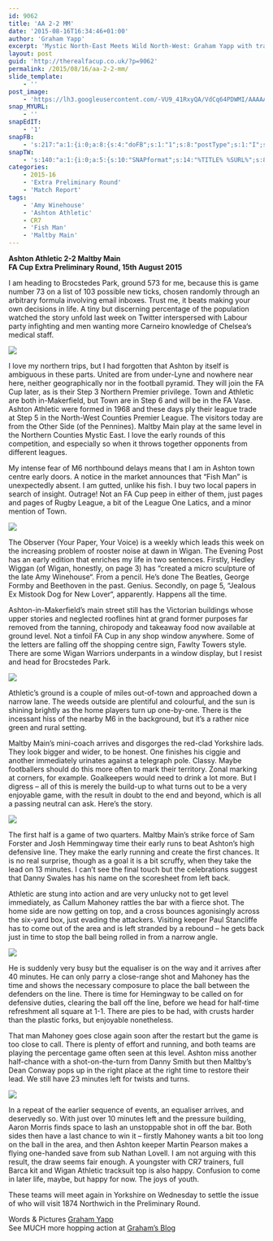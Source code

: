 ```yaml
---
id: 9062
title: 'AA 2-2 MM'
date: '2015-08-16T16:34:46+01:00'
author: 'Graham Yapp'
excerpt: 'Mystic North-East Meets Wild North-West: Graham Yapp with travel and tourism advice and a bit of football.'
layout: post
guid: 'http://therealfacup.co.uk/?p=9062'
permalink: /2015/08/16/aa-2-2-mm/
slide_template:
    - ''
post_image:
    - 'https://lh3.googleusercontent.com/-VU9_41RxyQA/VdCq64PDWMI/AAAAAAAAFPc/U31im_vRa7I/s720-Ic42/IMG_1626.jpg'
snap_MYURL:
    - ''
snapEdIT:
    - '1'
snapFB:
    - 's:217:"a:1:{i:0;a:8:{s:4:"doFB";s:1:"1";s:8:"postType";s:1:"I";s:10:"AttachPost";s:1:"2";s:10:"SNAPformat";s:15:"%EXCERPT% %URL%";s:9:"isAutoImg";s:1:"A";s:8:"imgToUse";s:0:"";s:9:"isAutoURL";s:1:"A";s:8:"urlToUse";s:0:"";}}";'
snapTW:
    - 's:140:"a:1:{i:0;a:5:{s:10:"SNAPformat";s:14:"%TITLE% %SURL%";s:8:"attchImg";s:1:"0";s:9:"isAutoImg";s:1:"A";s:8:"imgToUse";s:0:"";s:4:"doTW";i:0;}}";'
categories:
    - 2015-16
    - 'Extra Preliminary Round'
    - 'Match Report'
tags:
    - 'Amy Winehouse'
    - 'Ashton Athletic'
    - CR7
    - 'Fish Man'
    - 'Maltby Main'
---
```


**Ashton Athletic 2-2 Maltby Main  
FA Cup Extra Preliminary Round, 15th August 2015**

I am heading to Brocstedes Park, ground 573 for me, because this is game number 73 on a list of 103 possible new ticks, chosen randomly through an arbitrary formula involving email inboxes. Trust me, it beats making your own decisions in life. A tiny but discerning percentage of the population watched the story unfold last week on Twitter interspersed with Labour party infighting and men wanting more Carneiro knowledge of Chelsea‘s medical staff.

![](https://lh3.googleusercontent.com/-rw_HNTJXnhE/VdCq4vm0PaI/AAAAAAAAFO4/IHE9fOx38UA/s912-Ic42/IMG_1090.jpg)

I love my northern trips, but I had forgotten that Ashton by itself is ambiguous in these parts. United are from under-Lyne and nowhere near here, neither geographically nor in the football pyramid. They will join the FA Cup later, as is their Step 3 Northern Premier privilege. Town and Athletic are both in-Makerfield, but Town are in Step 6 and will be in the FA Vase. Ashton Athletic were formed in 1968 and these days ply their league trade at Step 5 in the North-West Counties Premier League. The visitors today are from the Other Side (of the Pennines). Maltby Main play at the same level in the Northern Counties Mystic East. I love the early rounds of this competition, and especially so when it throws together opponents from different leagues.

My intense fear of M6 northbound delays means that I am in Ashton town centre early doors. A notice in the market announces that “Fish Man” is unexpectedly absent. I am gutted, unlike his fish. I buy two local papers in search of insight. Outrage! Not an FA Cup peep in either of them, just pages and pages of Rugby League, a bit of the League One Latics, and a minor mention of Town.

![](https://lh3.googleusercontent.com/-VU9_41RxyQA/VdCq64PDWMI/AAAAAAAAFPc/U31im_vRa7I/s720-Ic42/IMG_1626.jpg)

The Observer (Your Paper, Your Voice) is a weekly which leads this week on the increasing problem of rooster noise at dawn in Wigan. The Evening Post has an early edition that enriches my life in two sentences. Firstly, Hedley Wiggan (of Wigan, honestly, on page 3) has “created a micro sculpture of the late Amy Winehouse“. From a pencil. He’s done The Beatles, George Formby and Beethoven in the past. Genius. Secondly, on page 5, “Jealous Ex Mistook Dog for New Lover“, apparently. Happens all the time.

Ashton-in-Makerfield’s main street still has the Victorian buildings whose upper stories and neglected rooflines hint at grand former purposes far removed from the tanning, chiropody and takeaway food now available at ground level. Not a tinfoil FA Cup in any shop window anywhere. Some of the letters are falling off the shopping centre sign, Fawlty Towers style. There are some Wigan Warriors underpants in a window display, but I resist and head for Brocstedes Park.

![](https://lh3.googleusercontent.com/-rm0Q-TeLQOE/VdCq7JGKefI/AAAAAAAAFPk/PcTQh6e_5HI/s512-Ic42/IMG_1629.jpg)

Athletic’s ground is a couple of miles out-of-town and approached down a narrow lane. The weeds outside are plentiful and colourful, and the sun is shining brightly as the home players turn up one-by-one. There is the incessant hiss of the nearby M6 in the background, but it’s a rather nice green and rural setting.

Maltby Main’s mini-coach arrives and disgorges the red-clad Yorkshire lads. They look bigger and wider, to be honest. One finishes his ciggie and another immediately urinates against a telegraph pole. Classy. Maybe footballers should do this more often to mark their territory. Zonal marking at corners, for example. Goalkeepers would need to drink a lot more. But I digress – all of this is merely the build-up to what turns out to be a very enjoyable game, with the result in doubt to the end and beyond, which is all a passing neutral can ask. Here’s the story.

![](https://lh3.googleusercontent.com/-jL7DnA1RA6c/VdCq43mhgxI/AAAAAAAAFPA/CzSEUXuQQzY/s720-Ic42/IMG_1106.jpg)

The first half is a game of two quarters. Maltby Main’s strike force of Sam Forster and Josh Hemmingway time their early runs to beat Ashton’s high defensive line. They make the early running and create the first chances. It is no real surprise, though as a goal it is a bit scruffy, when they take the lead on 13 minutes. I can’t see the final touch but the celebrations suggest that Danny Swales has his name on the scoresheet from left back.

Athletic are stung into action and are very unlucky not to get level immediately, as Callum Mahoney rattles the bar with a fierce shot. The home side are now getting on top, and a cross bounces agonisingly across the six-yard box, just evading the attackers. Visiting keeper Paul Stancliffe has to come out of the area and is left stranded by a rebound – he gets back just in time to stop the ball being rolled in from a narrow angle.

![](https://lh3.googleusercontent.com/-JWxO6g7g_rU/VdCstY-y0tI/AAAAAAAAFP4/MTjE2Ba0lVQ/s720-Ic42/IMG_1128.jpg)

He is suddenly very busy but the equaliser is on the way and it arrives after 40 minutes. He can only parry a close-range shot and Mahoney has the time and shows the necessary composure to place the ball between the defenders on the line. There is time for Hemingway to be called on for defensive duties, clearing the ball off the line, before we head for half-time refreshment all square at 1-1. There are pies to be had, with crusts harder than the plastic forks, but enjoyable nonetheless.

That man Mahoney goes close again soon after the restart but the game is too close to call. There is plenty of effort and running, and both teams are playing the percentage game often seen at this level. Ashton miss another half-chance with a shot-on-the-turn from Danny Smith but then Maltby’s Dean Conway pops up in the right place at the right time to restore their lead. We still have 23 minutes left for twists and turns.

![](https://lh3.googleusercontent.com/-PaXkcIMFIUg/VdCq58EI99I/AAAAAAAAFPU/VSeGU1slVf4/s800-Ic42/IMG_1122.jpg)

In a repeat of the earlier sequence of events, an equaliser arrives, and deservedly so. With just over 10 minutes left and the pressure building, Aaron Morris finds space to lash an unstoppable shot in off the bar. Both sides then have a last chance to win it – firstly Mahoney wants a bit too long on the ball in the area, and then Ashton keeper Martin Pearson makes a flying one-handed save from sub Nathan Lovell. I am not arguing with this result, the draw seems fair enough. A youngster with CR7 trainers, full Barca kit and Wigan Athletic tracksuit top is also happy. Confusion to come in later life, maybe, but happy for now. The joys of youth.

These teams will meet again in Yorkshire on Wednesday to settle the issue of who will visit 1874 Northwich in the Preliminary Round.

Words &amp; Pictures [Graham Yapp](https://twitter.com/GrahamYapp)  
See MUCH more hopping action at [Graham’s Blog](http://modushopperrandom.blogspot.co.uk/2014/08/lamma-time-and-decision.html)